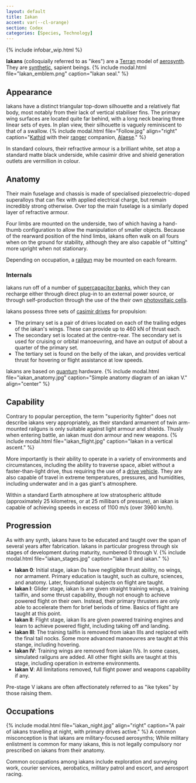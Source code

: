 ```yaml
---
layout: default
title: Iakan
accent: var(--cl-orange)
section: Codex
categories: [Species, Technology]
---
```


{% include infobar_wip.html %}

**Iakans** (colloquially referred to as "ikes") are a [Terran](Terran.html) model of
[aerosynth](Aerosynth.html). They are [synthetic](Synthetic.html), sapient beings.
{% include modal.html file="Iakan_emblem.png" caption="Iakan seal." %}

## Appearance
Iakans have a distinct triangular top-down silhouette and a relatively flat body, most notably from
their lack of vertical stabiliser fins. The primary wing surfaces are located quite far behind,
with a long neck bearing three linear sets of eyes. In plan view, their silhouette is vaguely
reminiscent to that of a swallow.
{% include modal.html file="Follow.jpg" align="right"
   caption="[Kathid](Kathid.html) with their [ranger](Ranger.html) companion, [Alaese](Alaese.html)." %}

In standard colours, their refractive armour is a brilliant white, set atop a standard matte black
underside, while casimir drive and shield generation outlets are vermillion in colour.

## Anatomy
Their main fuselage and chassis is made of specialised piezoelectric-doped superalloys that can flex
with applied electrical charge, but remain incredibly strong otherwise. Over top the main fuselage
is a similarly doped layer of refractive armour.

Four limbs are mounted on the underside, two of which having a hand-thumb configuration to allow the
manipulation of smaller objects. Because of the rearward position of the hind limbs, iakans often
walk on all fours when on the ground for stability, although they are also capable of "sitting"
more upright when not stationary.

Depending on occupation, a [railgun](Railgun.html) may be mounted on each forearm.

### Internals
Iakans run off of a number of [supercapacitor banks](Supercapacitor.html), which they can recharge
either through direct plug-in to an external power source, or through self-production through the
use of the their own [photovoltaic cells](Photovoltaic_cell.html).

Iakans possess three sets of [casimir drives](Casimir_drive.html) for propulsion:
* The primary set is a pair of drives located on each of the trailing edges of the iakan's wings. These can provide up to 460 kN of thrust each.
* The secondary set is located at the centre-rear. The secondary set is used for cruising or orbital manoeuvring, and have an output of about a quarter of the primary set.
* The tertiary set is found on the belly of the iakan, and provides vertical thrust for hovering or flight assistance at low speeds.

Iakans are based on [quantum](Quantum_computer.html) hardware.
{% include modal.html file="iakan_anatomy.jpg"
   caption="Simple anatomy diagram of an iakan V." align="center" %}

## Capability
Contrary to popular perception, the term "superiority fighter" does not describe iakans very
appropriately, as their standard armament of twin arm-mounted railguns is only suitable against
light armour and shields. Thusly when entering battle, an iakan must don armour and new weapons.
{% include modal.html file="iakan_flight.jpg" caption="Iakan in a vertical ascent." %}

More importantly is their ability to operate in a variety of environments and circumstances,
including the ability to traverse space, albiet without a faster-than-light drive, thus requiring
the use of a [drive vehicle](Drive_vehicle.html). They are also capable of travel in extreme
temperatures, pressures, and humidities, including underwater and in a gas giant's atmosphere.

Within a standard Earth atmosphere at low stratospheric altitude (approximately 25 kilometres, or
at 25 millibars of pressure), an iakan is capable of achieving speeds in excess of 1100 m/s (over
3960 km/h).

## Progression
As with any synth, iakans have to be educated and taught over the span of several years after
fabrication. Iakans in particular progress through six stages of development during maturity,
numbered 0 through V.
{% include modal.html file="iakan_stages.jpg"
   caption="Iakan II and iakan." %}

* **Iakan 0**: Initial stage, iakan 0s have negligible thrust ability, no wings, nor armament. Primary education is taught, such as culture, sciences, and anatomy. Later, foundational subjects on flight are taught.
* **Iakan I**: Glider stage, iakan Is are given straight training wings, a training tailfin, and some thrust capability, though not enough to achieve powered flight on their own. Instead, their primary thrusters are only able to accelerate them for brief beriods of time. Basics of flight are taught at this point.
* **Iakan II**: Flight stage, iakan IIs are given powered training engines and learn to achieve powered flight, including taking off and landing.
* **Iakan III**: The training tailfin is removed from iakan IIIs and replaced with the final tail nocks. Some more advanced manoeuvres are taught at this stange, including hovering.
* **Iakan IV**: Training wings are removed from iakan IVs. In some cases, simulated railguns are added. All other flight skills are taught at this stage, including operation in extreme environments.
* **Iakan V**: All limitations removed, full flight power and weapons capability if any.

Pre-stage V iakans are often affectionately referred to as "ike tykes" by those raising them.

## Occupations
{% include modal.html file="iakan_night.jpg" align="right"
   caption="A pair of iakans travelling at night, with primary drives active." %}
A common misconception is that iakans are military-focused aerosynths; While military enlistment is
common for many iakans, this is not legally compulsory nor prescribed on iakans from their anatomy.

Common occupations among iakans include exploration and surveying work, courier services,
aerobatics, military patrol and escort, and aerosport racing.
